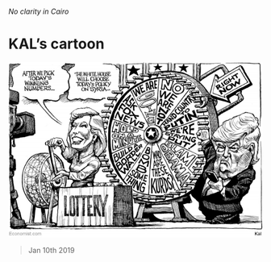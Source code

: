 ###### No clarity in Cairo

# KAL’s cartoon 

![image](images/20190112_wwd000.jpg) 

> Jan 10th 2019 

